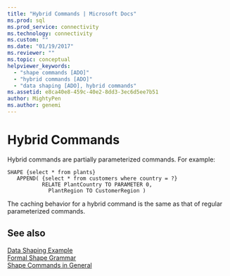 ```yaml
---
title: "Hybrid Commands | Microsoft Docs"
ms.prod: sql
ms.prod_service: connectivity
ms.technology: connectivity
ms.custom: ""
ms.date: "01/19/2017"
ms.reviewer: ""
ms.topic: conceptual
helpviewer_keywords: 
  - "shape commands [ADO]"
  - "hybrid commands [ADO]"
  - "data shaping [ADO], hybrid commands"
ms.assetid: e8ca40e8-459c-40e2-8dd3-3ec6d5ee7b51
author: MightyPen
ms.author: genemi
---
```

# Hybrid Commands
Hybrid commands are partially parameterized commands. For example:  
  
```  
SHAPE {select * from plants}   
   APPEND( {select * from customers where country = ?}   
           RELATE PlantCountry TO PARAMETER 0,   
             PlantRegion TO CustomerRegion )   
```  
  
 The caching behavior for a hybrid command is the same as that of regular parameterized commands.  
  
## See also  
 [Data Shaping Example](../../../ado/guide/data/data-shaping-example.md)   
 [Formal Shape Grammar](../../../ado/guide/data/formal-shape-grammar.md)   
 [Shape Commands in General](../../../ado/guide/data/shape-commands-in-general.md)
